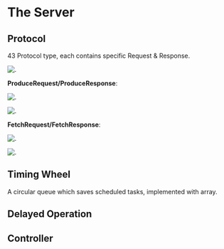 # The Server

## Protocol

43 Protocol type, each contains specific Request & Response.

![.](https://res.weread.qq.com/wrepub/epub_25462424_426)

**ProduceRequest/ProduceResponse**:

![.](https://res.weread.qq.com/wrepub/epub_25462424_431)

![.](https://res.weread.qq.com/wrepub/epub_25462424_433)

**FetchRequest/FetchResponse**:

![.](https://res.weread.qq.com/wrepub/epub_25462424_435)

![.](https://res.weread.qq.com/wrepub/epub_25462424_438)

## Timing Wheel

A circular queue which saves scheduled tasks, implemented with array.

## Delayed Operation

## Controller
